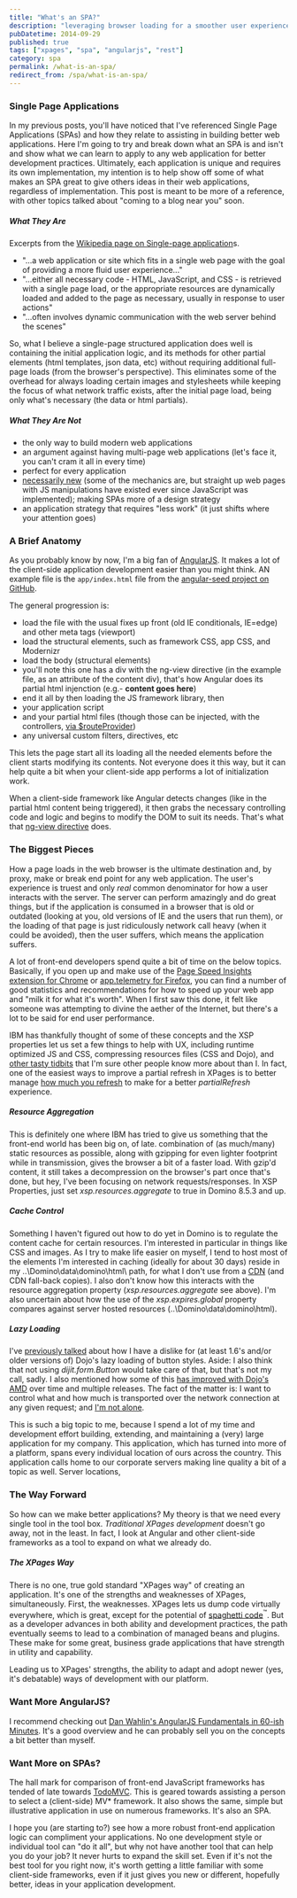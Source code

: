 ```yaml
---
title: "What's an SPA?"
description: "leveraging browser loading for a smoother user experience"
pubDatetime: 2014-09-29
published: true
tags: ["xpages", "spa", "angularjs", "rest"]
category: spa
permalink: /what-is-an-spa/
redirect_from: /spa/what-is-an-spa/
---
```


### Single Page Applications

In my previous posts, you'll have noticed that I've referenced Single Page Applications (SPAs) and how they relate to assisting in building better web applications. Here I'm going to try and break down what an SPA is and isn't and show what we can learn to apply to any web application for better development practices. Ultimately, each application is unique and requires its own implementation, my intention is to help show off some of what makes an SPA great to give others ideas in their web applications, regardless of implementation. This post is meant to be more of a reference, with other topics talked about "coming to a blog near you" soon.

##### What They Are

Excerpts from the [Wikipedia page on Single-page application](https://en.wikipedia.org/wiki/Single-page_application)s.

- "...a web application or site which fits in a single web page with the goal of providing a more fluid user experience..."
- "...either all necessary code - HTML, JavaScript, and CSS - is retrieved with a single page load, or the appropriate resources are dynamically loaded and added to the page as necessary, usually in response to user actions"
- "...often involves dynamic communication with the web server behind the scenes"

So, what I believe a single-page structured application does well is containing the initial application logic, and its methods for other partial elements (html templates, json data, etc) without requiring additional full-page loads (from the browser's perspective). This eliminates some of the overhead for always loading certain images and stylesheets while keeping the focus of what network traffic exists, after the initial page load, being only what's necessary (the data or html partials).

##### What They Are Not

- the only way to build modern web applications
- an argument against having multi-page web applications (let's face it, you can't cram it all in every time)
- perfect for every application
- [necessarily new](/xpages/rest-is-best/#comment-1609384268) (some of the mechanics are, but straight up web pages with JS manipulations have existed ever since JavaScript was implemented); making SPAs more of a design strategy
- an application strategy that requires "less work" (it just shifts where your attention goes)

### A Brief Anatomy

As you probably know by now, I'm a big fan of [AngularJS](https://angularjs.org/). It makes a lot of the client-side application development easier than you might think. AN example file is the `app/index.html` file from the [angular-seed project on GitHub](https://github.com/angular/angular-seed).

The general progression is:

- load the file with the usual fixes up front (old IE conditionals, IE=edge) and other meta tags (viewport)
- load the structural elements, such as framework CSS, app CSS, and Modernizr
- load the body (structural elements)
- you'll note this one has a div with the ng-view directive (in the example file, as an attribute of the content div), that's how Angular does its partial html injenction (e.g.- **content goes here**)
- end it all by then loading the JS framework library, then
- your application script
- and your partial html files (though those can be injected, with the controllers, [via \$routeProvider](https://docs.angularjs.org/api/ngRoute/provider/$routeProvider))
- any universal custom filters, directives, etc

This lets the page start all its loading all the needed elements before the client starts modifying its contents. Not everyone does it this way, but it can help quite a bit when your client-side app performs a lot of initialization work.

When a client-side framework like Angular detects changes (like in the partial html content being triggered), it then grabs the necessary controlling code and logic and begins to modify the DOM to suit its needs. That's what that [ng-view directive](https://docs.angularjs.org/api/ngRoute/directive/ngView) does.

### The Biggest Pieces

How a page loads in the web browser is the ultimate destination and, by proxy, make or break end point for any web application. The user's experience is truest and only _real_ common denominator for how a user interacts with the server. The server can perform amazingly and do great things, but if the application is consumed in a browser that is old or outdated (looking at you, old versions of IE and the users that run them), or the loading of that page is just ridiculously network call heavy (when it could be avoided), then the user suffers, which means the application suffers.

A lot of front-end developers spend quite a bit of time on the below topics. Basically, if you open up and make use of the [Page Speed Insights extension for Chrome](https://chrome.google.com/webstore/detail/pagespeed-insights-by-goo/gplegfbjlmmehdoakndmohflojccocli?hl=en) or [app.telemetry for Firefox](https://addons.mozilla.org/en-US/firefox/addon/apptelemetry/), you can find a number of good statistics and recommendations for how to speed up your web app and "milk it for what it's worth". When I first saw this done, it felt like someone was attempting to divine the aether of the Internet, but there's a lot to be said for end user performance.

IBM has thankfully thought of some of these concepts and the XSP properties let us set a few things to help with UX, including runtime optimized JS and CSS, compressing resources files (CSS and Dojo), and [other tasty tidbits](https://per.lausten.dk/blog/2012/02/xpages-2-very-easy-performance-optimization-tricks.html) that I'm sure other people know more about than I. In fact, one of the easiest ways to improve a partial refresh in XPages is to better manage [how much you refresh](https://hasselba.ch/blog/?p=1389) to make for a better _partialRefresh_ experience.

##### Resource Aggregation

This is definitely one where IBM has tried to give us something that the front-end world has been big on, of late. combination of (as much/many) static resources as possible, along with gzipping for even lighter footprint while in transmission, gives the browser a bit of a faster load. With gzip'd content, it still takes a decompression on the browser's part once that's done, but hey, I've been focusing on network requests/responses. In XSP Properties, just set _xsp.resources.aggregate_ to true in Domino 8.5.3 and up.

##### Cache Control

Something I haven't figured out how to do yet in Domino is to regulate the content cache for certain resources. I'm interested in particular in things like CSS and images. As I try to make life easier on myself, I tend to host most of the elements I'm interested in caching (ideally for about 30 days) reside in my ..\Domino\data\domino\html\ path, for what I don't use from a [CDN](https://en.wikipedia.org/wiki/Content_delivery_network) (and CDN fall-back copies). I also don't know how this interacts with the resource aggregation property (_xsp.resources.aggregate_ see above). I'm also uncertain about how the use of the _xsp.expires.global_ property compares against server hosted resources (..\Domino\data\domino\html\).

##### Lazy Loading

I've [previously talked](/xpages/rest-is-best/#rest-is-lean) about how I have a dislike for (at least 1.6's and/or older versions of) Dojo's lazy loading of button styles. Aside: I also think that not using _dijit.form.Button_ would take care of that, but that's not my call, sadly. I also mentioned how some of this [has improved with Dojo's AMD](/xpages/rest-is-best/#comment-1605659445) over time and multiple releases. The fact of the matter is: I want to control what and how much is transported over the network connection at any given request; and [I'm not alone](/xpages/rest-is-best/#comment-1599645245).

This is such a big topic to me, because I spend a lot of my time and development effort building, extending, and maintaining a (very) large application for my company. This application, which has turned into more of a platform, spans every individual location of ours across the country. This application calls home to our corporate servers making line quality a bit of a topic as well. Server locations,

### The Way Forward

So how can we make better applications? My theory is that we need every single tool in the tool box. _Traditional XPages development_ doesn't go away, not in the least. In fact, I look at Angular and other client-side frameworks as a tool to expand on what we already do.

##### The XPages Way

There is no one, true gold standard "XPages way" of creating an application. It's one of the strengths and weaknesses of XPages, simultaneously. First, the weaknesses. XPages lets us dump code virtually everywhere, which is great, except for the potential of [spaghetti code](/xpages/unraveling-the-mvc-mysteries/#stop-using-your-xpage-for-application-logic)<sup>&#8482;</sup>. But as a developer advances in both ability and development practices, the path eventually seems to lead to a combination of managed beans and plugins. These make for some great, business grade applications that have strength in utility and capability.

Leading us to XPages' strengths, the ability to adapt and adopt newer (yes, it's debatable) ways of development with our platform.

### Want More AngularJS?

I recommend checking out [Dan Wahlin's AngularJS Fundamentals in 60-ish Minutes](https://www.youtube.com/watch?v=i9MHigUZKEM). It's a good overview and he can probably sell you on the concepts a bit better than myself.

### Want More on SPAs?

The hall mark for comparison of front-end JavaScript frameworks has tended of late towards [TodoMVC](https://todomvc.com/). This is geared towards assisting a person to select a (client-side) MV\* framework. It also shows the same, simple but illustrative application in use on numerous frameworks. It's also an SPA.

I hope you (are starting to?) see how a more robust front-end application logic can compliment your applications. No one development style or individual tool can "do it all", but why not have another tool that can help you do your job? It never hurts to expand the skill set. Even if it's not the best tool for you right now, it's worth getting a little familiar with some client-side frameworks, even if it just gives you new or different, hopefully better, ideas in your application development.
